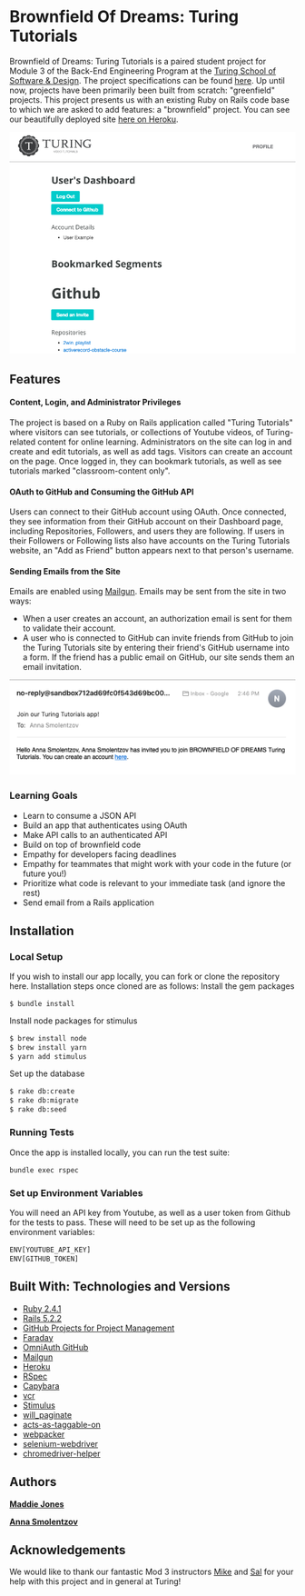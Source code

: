 # Brownfield Of Dreams: Turing Tutorials

Brownfield of Dreams: Turing Tutorials is a paired student project for Module 3 of the Back-End Engineering Program at the [Turing School of Software & Design](https://turing.io). The project specifications can be found [here](https://github.com/turingschool-examples/brownfield-of-dreams). Up until now, projects have been primarily been built from scratch: "greenfield" projects. This project presents us with an existing Ruby on Rails code base to which we are asked to add features: a "brownfield" project. 
You can see our beautifully deployed site [here on Heroku](https://limitless-brook-80568.herokuapp.com/). 

![User Dashboard Page](readme_images/dashboard_page.png)

## Features
#### Content, Login, and Administrator Privileges
The project is based on a Ruby on Rails application called "Turing Tutorials" where visitors can see tutorials, or collections of Youtube videos, of Turing-related content for online learning. Administrators on the site can log in and create and edit tutorials, as well as add tags. Visitors can create an account on the page. Once logged in, they can bookmark tutorials, as well as see tutorials marked "classroom-content only". 

#### OAuth to GitHub and Consuming the GitHub API
Users can connect to their GitHub account using OAuth. Once connected, they see information from their GitHub account on their Dashboard page, including Repositories, Followers, and users they are following. If users in their Followers or Following lists also have accounts on the Turing Tutorials website, an "Add as Friend" button appears next to that person's username. 

#### Sending Emails from the Site
Emails are enabled using [Mailgun](https://www.mailgun.com/). Emails may be sent from the site in two ways: 
* When a user creates an account, an authorization email is sent for them to validate their account.
* A user who is connected to GitHub can invite friends from GitHub to join the Turing Tutorials site by entering their friend's GitHub username into a form. If the friend has a public email on GitHub, our site sends them an email invitation. 

![Invitation Email](readme_images/invitation_email.png)

### Learning Goals
* Learn to consume a JSON API
* Build an app that authenticates using OAuth
* Make API calls to an authenticated API
* Build on top of brownfield code
* Empathy for developers facing deadlines
* Empathy for teammates that might work with your code in the future (or future you!)
* Prioritize what code is relevant to your immediate task (and ignore the rest)
* Send email from a Rails application

## Installation
### Local Setup
If you wish to install our app locally, you can fork or clone the repository here. Installation steps once cloned are as follows: 
Install the gem packages
```
$ bundle install
```

Install node packages for stimulus
```
$ brew install node
$ brew install yarn
$ yarn add stimulus
```

Set up the database
```
$ rake db:create
$ rake db:migrate
$ rake db:seed
```

### Running Tests
Once the app is installed locally, you can run the test suite: 
```
bundle exec rspec
```

### Set up Environment Variables
You will need an API key from Youtube, as well as a user token from Github for the tests to pass. These will need to be set up as the following environment variables: 
```
ENV[YOUTUBE_API_KEY]
ENV[GITHUB_TOKEN]
```

## Built With: Technologies and Versions
* [Ruby 2.4.1](https://ruby-doc.org/core-2.4.1/)
* [Rails 5.2.2](https://guides.rubyonrails.org/)
* [GitHub Projects for Project Management](https://help.github.com/articles/about-project-boards/)
* [Faraday](https://github.com/lostisland/faraday)
* [OmniAuth GitHub](https://github.com/omniauth/omniauth-github)
* [Mailgun](https://www.mailgun.com/)
* [Heroku](https://www.heroku.com/)
* [RSpec](http://rspec.info/)
* [Capybara](https://github.com/teamcapybara/capybara/blob/3.12_stable/README.md)
* [vcr](https://github.com/vcr/vcr)
* [Stimulus](https://github.com/stimulusjs/stimulus)
* [will_paginate](https://github.com/mislav/will_paginate)
* [acts-as-taggable-on](https://github.com/mbleigh/acts-as-taggable-on)
* [webpacker](https://github.com/rails/webpacker)
* [selenium-webdriver](https://www.seleniumhq.org/docs/03_webdriver.jsp)
* [chromedriver-helper](http://chromedriver.chromium.org/)

## Authors
**[Maddie Jones](https://github.com/maddyg91)**

**[Anna Smolentzov](https://github.com/asmolentzov)**

## Acknowledgements
We would like to thank our fantastic Mod 3 instructors [Mike](https://github.com/mikedao) and [Sal](https://github.com/s-espinosa) for your help with this project and in general at Turing!